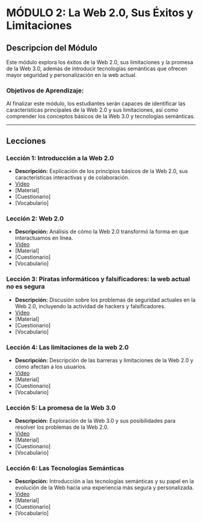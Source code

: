 # MÓDULO 2: La Web 2.0, Sus Éxitos y Limitaciones
## Descripcion del Módulo
Este módulo explora los éxitos de la Web 2.0, sus limitaciones y la promesa de la Web 3.0, además de introducir tecnologías semánticas que ofrecen mayor seguridad y personalización en la web actual.
### Objetivos de Aprendizaje: 
Al finalizar este módulo, los estudiantes serán capaces de identificar las características principales de la Web 2.0 y sus limitaciones, así como comprender los conceptos básicos de la Web 3.0 y tecnologías semánticas.
________________________________________
## Lecciones
### Lección 1: Introducción a la Web 2.0
* **Descripción:** Explicación de los principios básicos de la Web 2.0, sus características interactivas y de colaboración.
* [Video](https://archive.org/details/introduccion-web-espacial-m2/L1M2.mp4)
* [Material]
* [Cuestionario]
* [Vocabulario]

### Lección 2: Web 2.0
* **Descripción:** Análisis de cómo la Web 2.0 transformó la forma en que interactuamos en línea.
* [Video](https://archive.org/details/introduccion-web-espacial-m2/L2M2.mp4)
* [Material]
* [Cuestionario]
* [Vocabulario]

### Lección 3: Piratas informáticos y falsificadores: la web actual no es segura
* **Descripción:** Discusión sobre los problemas de seguridad actuales en la Web 2.0, incluyendo la actividad de hackers y falsificadores.
* [Video](https://archive.org/details/introduccion-web-espacial-m2/L3M2.mp4)
* [Material]
* [Cuestionario]
* [Vocabulario]

### Lección 4: Las limitaciones de la web 2.0
* **Descripción:** Descripción de las barreras y limitaciones de la Web 2.0 y cómo afectan a los usuarios.
* [Video](https://archive.org/details/introduccion-web-espacial-m2/L4M2.mp4)
* [Material]
* [Cuestionario]
* [Vocabulario]

### Lección 5: La promesa de la Web 3.0
* **Descripción:** Exploración de la Web 3.0 y sus posibilidades para resolver los problemas de la Web 2.0.
* [Video](https://archive.org/details/introduccion-web-espacial-m2/L5M2.mp4)
* [Material]
* [Cuestionario]
* [Vocabulario]

### Lección 6: Las Tecnologías Semánticas
* **Descripción:** Introducción a las tecnologías semánticas y su papel en la evolución de la Web hacia una experiencia más segura y personalizada.
* [Video](https://archive.org/details/introduccion-web-espacial-m2/L6M2.mp4)
* [Material]
* [Cuestionario]
* [Vocabulario]
